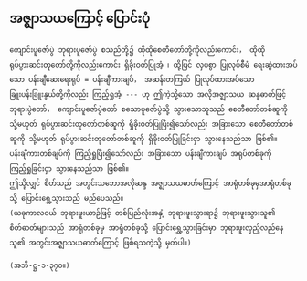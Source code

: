 ## အဇ္ဈာသယကြောင့် ပြောင်းပုံ

    ကျောင်းပူဇော်ပွဲ ဘုရားပူဇော်ပွဲ စသည်တို့၌ ထိုထိုစေတီတော်တို့ကိုလည်းကောင်း， ထိုထိုရုပ်ပွားဆင်းတုတော်တို့ကိုလည်းကောင်း ရှိခိုးဝတ်ပြုအံ့ ၊ ထို့ပြင် လှပစွာ ပြုလုပ်စီမံ ရေးဆွဲထားအပ်သော ပန်းချီဆေးရေးရုပ် = ပန်းချီကားချပ်， အဆန်းတကြယ် ပြုလုပ်ထားအပ်သော ခြူးပန်းခြူးနွယ်တို့ကိုလည်း ကြည့်ရှုအံ့ --- ဟု ဤကဲ့သို့သော အလိုအဇ္ဈာသယ ဆန္ဒဓာတ်ဖြင့် ဘုရားပွဲတော်， ကျောင်းပူဇော်ပွဲတော် စသောပူဇော်ပွဲသို့ သွားသောသူသည် စေတီတော်တစ်ဆူကို သို့မဟုတ် ရုပ်ပွားဆင်းတုတော်တစ်ဆူကို ရှိခိုးဝတ်ပြုပြီး၍သော်လည်း အခြားသော စေတီတော်တစ်ဆူကို သို့မဟုတ် ရုပ်ပွားဆင်းတုတော်တစ်ဆူကို ရှိခိုးဝတ်ပြုခြင်းငှာ သွားနေသည်သာ ဖြစ်၏။ ပန်းချီကားတစ်ချပ်ကို ကြည့်ရှုပြီး၍သော်လည်း အခြားသော ပန်းချီကားချပ် အရုပ်တစ်ခုကို ကြည့်ရှုခြင်းငှာ သွားနေသည်သာ ဖြစ်၏။ 
    ဤသို့လျှင် စိတ်သည် အတွင်းသဘောအလိုဆန္ဒ အဇ္ဈာသယဓာတ်ကြောင့် အာရုံတစ်ခုမှအာရုံတစ်ခုသို့ ပြောင်းရွှေ့သွားသည် မည်ပေသည်။ 
    (ယခုကာလဝယ် ဘုရားဖူးယာဉ်ဖြင့် တစ်ပြည်လုံးအနှံ့ ဘုရားဖူးသွားရာ၌ ဘုရားဖူးသွားသူ၏ စိတ်ဓာတ်များသည် အာရုံတစ်ခုမှ အာရုံတစ်ခုသို့ ပြောင်းရွှေ့သွားခြင်းမှာ ဘုရားဖူးလှည့်လည်နေသူ၏ အတွင်းအဇ္ဈာသယဓာတ်ကြောင့် ဖြစ်ရသကဲ့သို့ မှတ်ပါ။)
    
    (အဘိ-ဋ္ဌ-၁-၃၇၀။)
